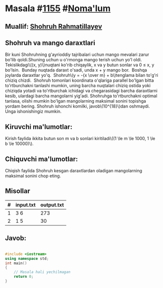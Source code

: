 
<h1>Masala #<a href="https://robocontest.uz/tasks/1155">1155</a> #<a href="https://robocontest.uz/tasks?category=1">Noma'lum</a></h1>
<h2> Muallif: <a href="https://robocontest.uz/profile/rshohruh">Shohruh Rahmatillayev</a></h2>
<h2>Shohruh va mango daraxtlari</h2>
<p>Bir kuni Shohruhning g'ayrioddiy tajribalari uchun mango mevalari zarur bo'lib qoldi.Shuning uchun u o'rmonga mango terish uchun yo'l oldi.
Tekislikdagi\((x, y)\)nuqtani ko'rib chiqaylik, x va y butun sonlar va 0 ≤ x, y bo'lsin.  Bunday nuqtada daraxt o'sadi, unda x + y mango bor.  Boshqa joylarda daraxtlar yo'q.  Shohruh\(y = -{x \over m} + b\)tenglama bilan to'g'ri chiziq chizdi.  Shohruh tomonlari koordinata o'qlariga parallel bo'lgan bitta to'rtburchakni tanlashi mumkin, uning barcha nuqtalari chiziq ostida yoki chiziqda yotadi va to'rtburchak ichidagi va chegarasidagi barcha daraxtlarni kesib, ulardagi barcha mangolarni yig'adi.
Shohruhga to'rtburchakni optimal tanlasa, olishi mumkin bo'lgan mangolarning maksimal sonini topishga yordam bering.
Shohruh ishonchi komilki, javob\(10^{18}\)dan oshmaydi. Unga ishonishingiz mumkin.</p>
<h2>Kiruvchi ma'lumotlar:</h2>
<p>Kirish faylida ikkita butun son m va b sonlari kiritiladi\((1 \le m \le 1000, 1 \le b \le 10000)\).</p>
<h2>Chiquvchi ma'lumotlar:</h2>
<p>Chiqish faylida Shohruh kesgan daraxtlardan oladigan mangolarning maksimal sonini chop eting.</p>
<h2>Misollar</h2>
<table>
    <thead>
        <tr>
            <th>#</th>
            <th>input.txt</th>
            <th>output.txt</th>
        </tr>
    </thead>
    <tbody>
            <tr>
                <td>1</td>
                <td>3 6</td>
                <td>273</td>
            </tr>
            <tr>
                <td>2</td>
                <td>1 5</td>
                <td>30</td>
            </tr>
    </tbody>
    </table>
    
<h2>Javob:</h2>

######
```cpp
#include <iostream>
using namespace std;
int main()
{
    // Masala hali yechilmagan
    return 0;
}
```
